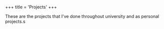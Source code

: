 +++
title = 'Projects'
+++

These are the projects that I've done throughout university and as personal projects.s